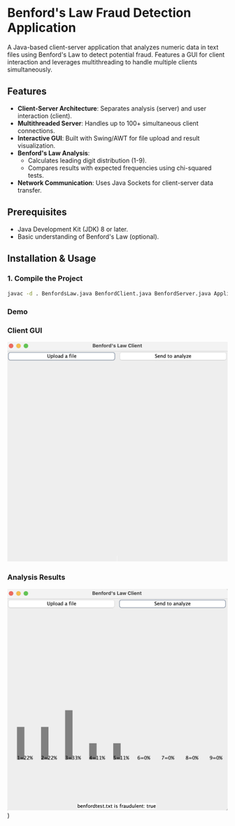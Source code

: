 # Benford's Law Fraud Detection Application

A Java-based client-server application that analyzes numeric data in text files using Benford's Law to detect potential fraud. Features a GUI for client interaction and leverages multithreading to handle multiple clients simultaneously.


## Features

- **Client-Server Architecture**: Separates analysis (server) and user interaction (client).
- **Multithreaded Server**: Handles up to 100+ simultaneous client connections.
- **Interactive GUI**: Built with Swing/AWT for file upload and result visualization.
- **Benford's Law Analysis**: 
  - Calculates leading digit distribution (1-9).
  - Compares results with expected frequencies using chi-squared tests.
- **Network Communication**: Uses Java Sockets for client-server data transfer.

## Prerequisites

- Java Development Kit (JDK) 8 or later.
- Basic understanding of Benford's Law (optional).

## Installation & Usage

### 1. Compile the Project
```bash
javac -d . BenfordsLaw.java BenfordClient.java BenfordServer.java AppliedBenfordsLaw.java
```


### Demo

### Client GUI
![Client Interface](./misc/images/Screenshot1.png)

### Analysis Results
![Benford's Law Chart](./misc/images/Screenshot2.png))

